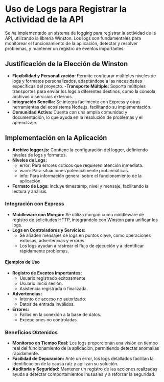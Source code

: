 # Uso de Logs para Registrar la Actividad de la API
Se ha implementado un sistema de logging para registrar la actividad de la API, utilizando la librería Winston. Los logs son fundamentales para monitorear el funcionamiento de la aplicación, detectar y resolver problemas, y mantener un registro de eventos importantes.

## **Justificación de la Elección de Winston**
- **Flexibilidad y Personalización:** Permite configurar múltiples niveles de logs y formatos personalizados, adaptándose a las necesidades específicas del proyecto.
-**Transporte Múltiple:** Soporta múltiples transportes para enviar los logs a diferentes destinos, como la consola, archivos o servicios externos.
- **Integración Sencilla:** Se integra fácilmente con Express y otras herramientas del ecosistema Node.js, facilitando su implementación.
- **Comunidad Activa:** Cuenta con una amplia comunidad y documentación, lo que ayuda en la resolución de problemas y el aprendizaje.

## **Implementación en la Aplicación**
- **Archivo logger.js:** Contiene la configuración del logger, definiendo niveles de logs y formatos.
- **Niveles de Logs:**
  - error: Para errores críticos que requieren atención inmediata.
  - warn: Para situaciones potencialmente problemáticas.
  - info: Para información general sobre el funcionamiento de la aplicación.
- **Formato de Logs:** Incluye timestamp, nivel y mensaje, facilitando la lectura y análisis.

### **Integración con Express**
- **Middleware con Morgan:** Se utiliza morgan como middleware de registro de solicitudes HTTP, integrándolo con Winston para unificar los logs.
- **Logs en Controladores y Servicios:**
  - Se añaden mensajes de logs en puntos clave, como operaciones exitosas, advertencias y errores.
  - Los logs ayudan a rastrear el flujo de ejecución y a identificar rápidamente problemas.

#### **Ejemplos de Uso**
- **Registro de Eventos Importantes:**
  - Usuario registrado exitosamente.
  - Usuario inició sesión.
  - Asistencia registrada o finalizada.
- **Advertencias:**
  - Intento de acceso no autorizado.
  - Datos de entrada inválidos.
- **Errores:**
  - Fallos en la conexión a la base de datos.
  - Excepciones no controladas.
  
### **Beneficios Obtenidos**
- **Monitoreo en Tiempo Real:** Los logs proporcionan una visión en tiempo real del funcionamiento de la aplicación, permitiendo detectar anomalías rápidamente.
- **Facilidad de Depuración:** Ante un error, los logs detallados facilitan la identificación de la causa raíz y agilizan su solución.
- **Auditoría y Seguridad:** Mantener un registro de las acciones realizadas ayuda a detectar comportamientos inusuales y a reforzar la seguridad.